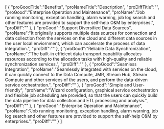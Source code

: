 [
	{
		"proGoodTitle":"Benefits",
		"proNameTitle":"Description",
		"proDiffTitle":"",
		"proGood":"Enterprise Operation and Maintenance",
		"proName":"Job running monitoring, exception handling, alarm warning, job log search and other features are provided to support the self-help O&M by enterprises.",
		"proDiff":""
	},
	{
		"proGood":"Support Diversified Data Sources",
		"proName":"It originally supports multiple data sources for connection and data collection from the services on the cloud and different data sources in the user local enviornment, which can accelerate the process of data integration.",
		"proDiff":""
	},
	{
		"proGood":"Reliable Data Synchronization",
		"proName":"The built-in efficient data transport capability allocates resources according to the allocation tasks with high-quality and reliable synchronization services.",
		"proDiff":""
	},
	{
		"proGood":"Seamless Integration",
		"proName":"Seamlessly integrated with services on the cloud, it can quickly connect to the Data Compute, JMR, Stream Hub, Stream Compute and other services of the users, and perform the data-driven service orchestration.",
		"proDiff":""
	},
	{
		"proGood":"Simple and User-friendly",
		"proName":"Wizard configuration, graphical service orchestration and flexible job scheduling are provided, so that the users can quickly build the data pipeline for data collection and ETL processing and analysis.",
		"proDiff":""
	},
	{
		"proGood":"Enterprise Operation and Maintenance",
		"proName":"Job running monitoring, exception handling, alarm warning, job log search and other features are provided to support the self-help O&M by enterprises.",
		"proDiff":""
	}
]